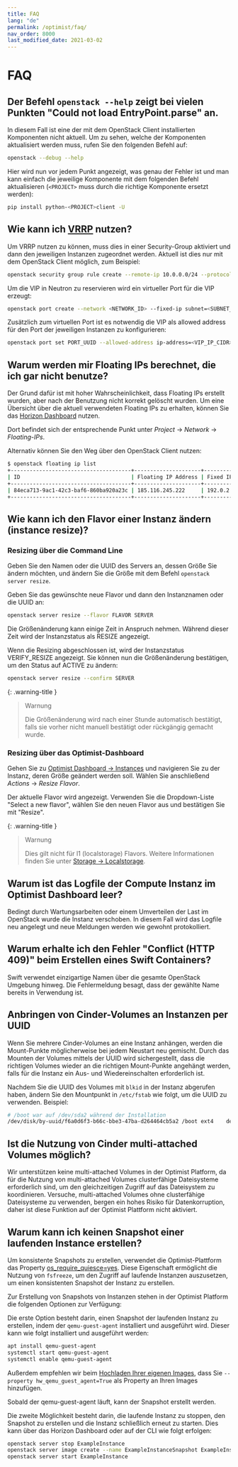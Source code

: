 ```yaml
---
title: FAQ
lang: "de"
permalink: /optimist/faq/
nav_order: 8000
last_modified_date: 2021-03-02
---
```


# FAQ

## Der Befehl `openstack --help` zeigt bei vielen Punkten "Could not load EntryPoint.parse" an.

In diesem Fall ist eine der mit dem OpenStack Client installierten Komponenten nicht aktuell. Um zu sehen, welche der Komponenten
aktualisiert werden muss, rufen Sie den folgenden Befehl auf:

```bash
openstack --debug --help
```

Hier wird nun vor jedem Punkt angezeigt, was genau der Fehler ist und man kann einfach die jeweilige Komponente mit dem folgenden Befehl
aktualisieren (`<PROJECT>` muss durch die richtige Komponente ersetzt werden):

```bash
pip install python-<PROJECT>client -U
```

## Wie kann ich [VRRP](https://de.wikipedia.org/wiki/Virtual_Router_Redundancy_Protocol) nutzen?

Um VRRP nutzen zu können, muss dies in einer Security-Group aktiviert und dann den jeweiligen Instanzen zugeordnet werden. Aktuell ist dies
nur mit dem OpenStack Client möglich, zum Beispiel:

```bash
openstack security group rule create --remote-ip 10.0.0.0/24 --protocol vrrp --ethertype IPv4 --ingress  default
```

Um die VIP in Neutron zu reservieren wird ein virtueller Port für die VIP erzeugt:

```bash
openstack port create --network <NETWORK_ID> --fixed-ip subnet=<SUBNET_ID>,ip-address=<VIP_IP_CIDR> VIP_PORT
```

Zusätzlich zum virtuellen Port ist es notwendig die VIP als allowed address für den Port der jeweiligen Instanzen zu konfigurieren: 

```bash
openstack port set PORT_UUID --allowed-address ip-address=<VIP_IP_CIDR>,mac_address=<MAC_ADDRESS>
```

## Warum werden mir Floating IPs berechnet, die ich gar nicht benutze?

Der Grund dafür ist mit hoher Wahrscheinlichkeit, dass Floating IPs erstellt wurden, aber nach der Benutzung nicht korrekt gelöscht wurden.
Um eine Übersicht über die aktuell verwendeten Floating IPs zu erhalten, können Sie das
[Horizon Dashboard](https://optimist.gec.io/) nutzen.

Dort befindet sich der entsprechende Punkt unter _Project_ → _Network_ → _Floating-IPs_.

Alternativ können Sie den Weg über den  OpenStack Client nutzen:

```bash
$ openstack floating ip list
+--------------------------------------+---------------------+------------------+--------------------------------------+--------------------------------------+----------------------------------+
| ID                                   | Floating IP Address | Fixed IP Address | Port                                 | Floating Network                     | Project                          |
+--------------------------------------+---------------------+------------------+--------------------------------------+--------------------------------------+----------------------------------+
| 84eca713-9ac1-42c3-baf6-860ba920a23c | 185.116.245.222     | 192.0.2.7        | a3097883-21cc-49fa-a060-bccc1678ece7 | 54258498-a513-47da-9369-1a644e4be692 | b15cde70d85749689e6568f973bb002  |
+--------------------------------------+---------------------+------------------+--------------------------------------+--------------------------------------+----------------------------------+
```

## Wie kann ich den Flavor einer Instanz ändern (instance resize)?

### Resizing über die Command Line

Geben Sie den Namen oder die UUID des Servers an, dessen Größe Sie ändern möchten, und ändern Sie die Größe mit dem Befehl
`openstack server resize`.

Geben Sie das gewünschte neue Flavor und dann den Instanznamen oder die UUID an:

```bash
openstack server resize --flavor FLAVOR SERVER
```

Die Größenänderung kann einige Zeit in Anspruch nehmen. Während dieser Zeit wird der Instanzstatus als RESIZE angezeigt.

Wenn die Resizing abgeschlossen ist, wird der Instanzstatus VERIFY_RESIZE angezeigt. Sie können nun die Größenänderung bestätigen, um den
Status auf ACTIVE zu ändern:

```bash
openstack server resize --confirm SERVER
```

{: .warning-title }

> Warnung
>
> Die Größenänderung wird nach einer Stunde automatisch bestätigt, falls sie vorher nicht manuell bestätigt oder rückgängig gemacht wurde.

### Resizing über das Optimist-Dashboard

Gehen Sie zu [Optimist Dashboard → Instances](https://optimist.gec.io/project/instances/) und navigieren Sie zu der Instanz, deren Größe
geändert werden soll. Wählen Sie anschließend _Actions_ → _Resize Flavor_.

Der aktuelle Flavor wird angezeigt. Verwenden Sie die Dropdown-Liste "Select a new flavor", wählen Sie den neuen Flavor aus und bestätigen
Sie mit "Resize".

{: .warning-title }
>Warnung
>
>Dies gilt nicht für l1 (localstorage) Flavors.
>Weitere Informationen finden Sie unter [Storage → Localstorage](/optimist/storage/localstorage/#openstack-features).

## Warum ist das Logfile der Compute Instanz im Optimist Dashboard leer?

Bedingt durch Wartungsarbeiten oder einem Umverteilen der Last im OpenStack wurde die Instanz verschoben. In diesem Fall wird das Logfile
neu angelegt und neue Meldungen werden wie gewohnt protokolliert.

## Warum erhalte ich den Fehler "Conflict (HTTP 409)" beim Erstellen eines Swift Containers?

Swift verwendet einzigartige Namen über die gesamte OpenStack Umgebung hinweg. Die Fehlermeldung besagt, dass der gewählte Name bereits in
Verwendung ist.

## Anbringen von Cinder-Volumes an Instanzen per UUID

Wenn Sie mehrere Cinder-Volumes an eine Instanz anhängen, werden die Mount-Punkte möglicherweise bei jedem Neustart neu gemischt. Durch das
Mounten der Volumes mittels der UUID wird sichergestellt, dass die richtigen Volumes wieder an die richtigen Mount-Punkte angehängt werden, falls
für die Instanz ein Aus- und Wiedereinschalten erforderlich ist.

Nachdem Sie die UUID des Volumes mit `blkid` in der Instanz abgerufen haben, ändern Sie den Mountpunkt in `/etc/fstab` wie folgt, um die
UUID zu verwenden. Beispiel:

```bash
# /boot war auf /dev/sda2 während der Installation
/dev/disk/by-uuid/f6a0d6f3-b66c-bbe3-47ba-d264464cb5a2 /boot ext4    defaults        0       2
```

## Ist die Nutzung von Cinder multi-attached Volumes möglich?

Wir unterstützen keine multi-attached Volumes in der Optimist Platform, da für die Nutzung von multi-attached Volumes clusterfähige Dateisysteme erforderlich sind, um den gleichzeitigen Zugriff auf das Dateisystem zu koordinieren.
Versuche, multi-attached Volumes ohne clusterfähige Dateisysteme zu verwenden, bergen ein hohes Risiko für Datenkorruption, daher ist diese Funktion auf der Optimist Plattform nicht aktiviert.

## Warum kann ich keinen Snapshot einer laufenden Instance erstellen?

Um konsistente Snapshots zu erstellen, verwendet die Optimist-Plattform das Property [os_require_quiesce=yes](https://opendev.org/openstack/nova/commit/926e58a179ef373646164bea40dc46b1ebef4748).
Diese Eigenschaft ermöglicht die Nutzung von `fsfreeze`, um den Zugriff auf laufende Instanzen auszusetzen, um einen konsistenten Snapshot der Instanz zu erstellen.

Zur Erstellung von Snapshots von Instanzen stehen in der Optimist Platform die folgenden Optionen zur Verfügung:

Die erste Option besteht darin, einen Snapshot der laufenden Instanz zu erstellen, indem der `qemu-guest-agent` installiert und ausgeführt wird. Dieser kann wie folgt installiert und ausgeführt werden:

```bash
apt install qemu-guest-agent
systemctl start qemu-guest-agent
systemctl enable qemu-guest-agent
```

Außerdem empfehlen wir beim [Hochladen Ihrer eigenen Images](https://docs.wiit-cloud.io/de/optimist/specs/images/#upload-von-eigenen-images), dass Sie `--property hw_qemu_guest_agent=True` als Property an Ihren Images hinzufügen.

Sobald der qemu-guest-agent läuft, kann der Snapshot erstellt werden.

Die zweite Möglichkeit besteht darin, die laufende Instanz zu stoppen, den Snapshot zu erstellen und die Instanz schließlich erneut zu starten. Dies kann über das Horizon Dashboard oder auf der CLI wie folgt erfolgen:

```bash
openstack server stop ExampleInstance
openstack server image create --name ExampleInstanceSnapshot ExampleInstance
openstack server start ExampleInstance
```
